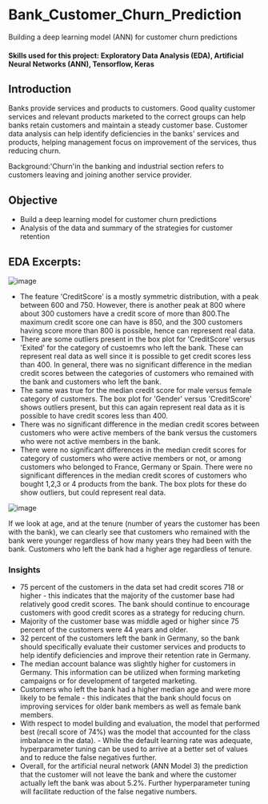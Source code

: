# Bank_Customer_Churn_Prediction

Building a deep learning model (ANN) for customer churn predictions

#### Skills used for this project: Exploratory Data Analysis (EDA), Artificial Neural Networks (ANN), Tensorflow, Keras 

## Introduction
Banks provide services and products to customers. Good quality customer services and relevant products marketed to the correct groups can help banks retain customers and maintain a steady customer base. Customer data analysis can help identify deficiencies in the banks' services and products, helping management focus on improvement of the services, thus reducing churn.

Background:'Churn'in the banking and industrial section refers to customers leaving and joining another service provider.

## Objective
- Build a deep learning model for customer churn predictions
- Analysis of the data and summary of the strategies for customer retention

## EDA Excerpts:

![image](https://user-images.githubusercontent.com/83994337/164950300-336d0d46-4278-4b55-9a61-b1a00c2b80b2.png)

- The feature 'CreditScore' is a mostly symmetric distribution, with a peak between 600 and 750. However, there is another peak at 800 where about 300 customers have a credit score of more than 800.The maximum credit score one can have is 850, and the 300 customers having score more than 800 is possible, hence can represent real data.
- There are some outliers present in the box plot for 'CreditScore' versus 'Exited' for the category of custoemrs who left the bank. These can represent real data as well since it is possible to get credit scores less than 400. In general, there was no significant difference in the median credit scores between the categories of customers who remained with the bank and customers who left the bank.
- The same was true for the median credit score for male versus female category of customers. The box plot for 'Gender' versus 'CreditScore' shows outliers present, but this can again represent real data as it is possible to have credit scores less than 400.
- There was no significant difference in the median credit scores between customers who were active members of the bank versus the customers who were not active members in the bank.
- There were no significant differences in the median credit scores for category of customers who were active members or not, or among customers who belonged to France, Germany or Spain. There were no significant differences in the median credit scores of customers who bought 1,2,3 or 4 products from the bank. The box plots for these do show outliers, but could represent real data.

![image](https://user-images.githubusercontent.com/83994337/164950330-93c9eb66-ec83-433c-a64d-4498cdcfa1ea.png)

If we look at age, and at the tenure (number of years the customer has been with the bank), we can clearly see that customers who remained with the bank were younger regardless of how many years they had been with the bank. Customers who left the bank had a higher age regardless of tenure.

### Insights 
- 75 percent of the customers in the data set had credit scores 718 or higher - this indicates that the majority of the customer base had relatively good credit scores. The bank should continue to encourage customers with good credit scores as a strategy for reducing churn.
- Majority of the customer base was middle aged or higher since 75 percent of the customers were 44 years and older.
- 32 percent of the customers left the bank in Germany, so the bank should specifically evaluate their customer services and products to help identify deficiencies and improve their retention rate in Germany.
- The median account balance was slightly higher for customers in Germany. This information can be utilized when forming marketing campaigns or for development of targeted marketing.
- Customers who left the bank had a higher median age and were more likely to be female - this indicates that the bank should focus on improving services for older bank members as well as female bank members.
- With respect to model building and evaluation, the model that performed best (recall score of 74%) was the model that accounted for the class imbalance in the data). - While the default learning rate was adequate, hyperparameter tuning can be used to arrive at a better set of values and to reduce the false negatives further.
- Overall, for the artificial neural network (ANN Model 3) the prediction that the customer will not leave the bank and where the customer actually left the bank was about 5.2%. Further hyperparameter tuning will facilitate reduction of the false negative numbers.

